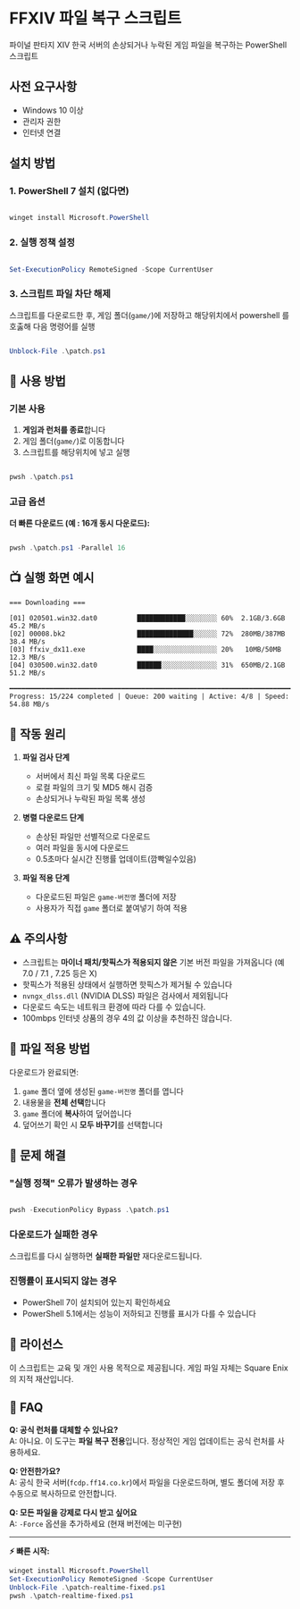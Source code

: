 # FFXIV 파일 복구 스크립트

파이널 판타지 XIV 한국 서버의 손상되거나 누락된 게임 파일을 복구하는 PowerShell 스크립트

## 사전 요구사항

- Windows 10 이상
- 관리자 권한
- 인터넷 연결

## 설치 방법

### 1. PowerShell 7 설치 (없다면)

```powershell

winget install Microsoft.PowerShell

```

### 2. 실행 정책 설정

```powershell

Set-ExecutionPolicy RemoteSigned -Scope CurrentUser

```

### 3. 스크립트 파일 차단 해제

스크립트를 다운로드한 후, 게임 폴더(`game/`)에 저장하고 해당위치에서 powershell 를 호춣해 다음 명령어를 실행

```powershell

Unblock-File .\patch.ps1

```

## 🚀 사용 방법

### 기본 사용

1. **게임과 런처를 종료**합니다
2. 게임 폴더(`game/`)로 이동합니다
3. 스크립트를 해당위치에 넣고 실행

```powershell

pwsh .\patch.ps1

```

### 고급 옵션

**더 빠른 다운로드 (예 : 16개 동시 다운로드):**

```powershell

pwsh .\patch.ps1 -Parallel 16

```

## 📺 실행 화면 예시

```
=== Downloading ===

[01] 020501.win32.dat0          ████████████░░░░░░░░ 60%  2.1GB/3.6GB   45.2 MB/s
[02] 00008.bk2                  ██████████████░░░░░░ 72%  280MB/387MB   38.4 MB/s
[03] ffxiv_dx11.exe             ████░░░░░░░░░░░░░░░░ 20%   10MB/50MB    12.3 MB/s
[04] 030500.win32.dat0          ██████░░░░░░░░░░░░░░ 31%  650MB/2.1GB   51.2 MB/s

━━━━━━━━━━━━━━━━━━━━━━━━━━━━━━━━━━━━━━━━━━━━━━━━━━━━━━━━━━━━━━━━━━━━━━━━━━━━━━
Progress: 15/224 completed | Queue: 200 waiting | Active: 4/8 | Speed: 54.88 MB/s
```

## 📝 작동 원리

1. **파일 검사 단계**

   - 서버에서 최신 파일 목록 다운로드
   - 로컬 파일의 크기 및 MD5 해시 검증
   - 손상되거나 누락된 파일 목록 생성

2. **병렬 다운로드 단계**

   - 손상된 파일만 선별적으로 다운로드
   - 여러 파일을 동시에 다운로드
   - 0.5초마다 실시간 진행률 업데이트(깜빡일수있음)

3. **파일 적용 단계**
   - 다운로드된 파일은 `game-버전명` 폴더에 저장
   - 사용자가 직접 `game` 폴더로 붙여넣기 하여 적용

## ⚠️ 주의사항

- 스크립트는 **마이너 패치/핫픽스가 적용되지 않은** 기본 버전 파일을 가져옵니다 (예 7.0 / 7.1 , 7.25 등은 X)
- 핫픽스가 적용된 상태에서 실행하면 핫픽스가 제거될 수 있습니다
- `nvngx_dlss.dll` (NVIDIA DLSS) 파일은 검사에서 제외됩니다
- 다운로드 속도는 네트워크 환경에 따라 다를 수 있습니다.
- 100mbps 인터넷 상품의 경우 4의 값 이상을 추천하진 않습니다.

## 🔄 파일 적용 방법

다운로드가 완료되면:

1. `game` 폴더 옆에 생성된 `game-버전명` 폴더를 엽니다
2. 내용물을 **전체 선택**합니다
3. `game` 폴더에 **복사**하여 덮어씁니다
4. 덮어쓰기 확인 시 **모두 바꾸기**를 선택합니다

## 🐛 문제 해결

### "실행 정책" 오류가 발생하는 경우

```powershell

pwsh -ExecutionPolicy Bypass .\patch.ps1

```

### 다운로드가 실패한 경우

스크립트를 다시 실행하면 **실패한 파일만** 재다운로드됩니다.

### 진행률이 표시되지 않는 경우

- PowerShell 7이 설치되어 있는지 확인하세요
- PowerShell 5.1에서는 성능이 저하되고 진행률 표시가 다를 수 있습니다

## 📄 라이선스

이 스크립트는 교육 및 개인 사용 목적으로 제공됩니다. 게임 파일 자체는 Square Enix의 지적 재산입니다.

## 🙋 FAQ

**Q: 공식 런처를 대체할 수 있나요?**  
A: 아니요. 이 도구는 **파일 복구 전용**입니다. 정상적인 게임 업데이트는 공식 런처를 사용하세요.

**Q: 안전한가요?**  
A: 공식 한국 서버(`fcdp.ff14.co.kr`)에서 파일을 다운로드하며, 별도 폴더에 저장 후 수동으로 복사하므로 안전합니다.

**Q: 모든 파일을 강제로 다시 받고 싶어요**  
A: `-Force` 옵션을 추가하세요 (현재 버전에는 미구현)

---

**⚡ 빠른 시작:**

```powershell
winget install Microsoft.PowerShell
Set-ExecutionPolicy RemoteSigned -Scope CurrentUser
Unblock-File .\patch-realtime-fixed.ps1
pwsh .\patch-realtime-fixed.ps1
```
